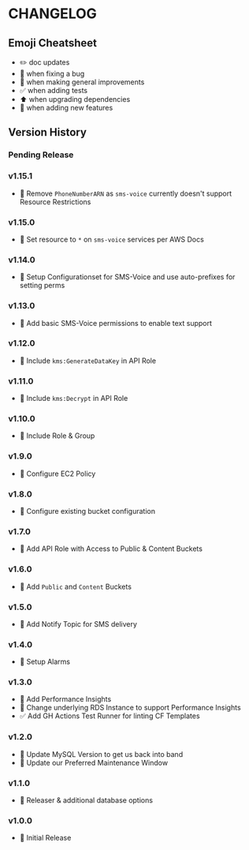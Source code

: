 # CHANGELOG

## Emoji Cheatsheet
- :pencil2: doc updates
- :bug: when fixing a bug
- :rocket: when making general improvements
- :white_check_mark: when adding tests
- :arrow_up: when upgrading dependencies
- :tada: when adding new features

## Version History

### Pending Release

### v1.15.1

- :rocket: Remove `PhoneNumberARN` as `sms-voice` currently doesn't support Resource Restrictions

### v1.15.0

- :rocket: Set resource to `*` on `sms-voice` services per AWS Docs

### v1.14.0

- :rocket: Setup Configurationset for SMS-Voice and use auto-prefixes for setting perms

### v1.13.0

- :rocket: Add basic SMS-Voice permissions to enable text support

### v1.12.0

- :rocket: Include `kms:GenerateDataKey` in API Role

### v1.11.0

- :rocket: Include `kms:Decrypt` in API Role

### v1.10.0

- :rocket: Include Role & Group

### v1.9.0

- :rocket: Configure EC2 Policy

### v1.8.0

- :rocket: Configure existing bucket configuration

### v1.7.0

- :rocket: Add API Role with Access to Public & Content Buckets

### v1.6.0

- :rocket: Add `Public` and `Content` Buckets

### v1.5.0

- :rocket: Add Notify Topic for SMS delivery

### v1.4.0

- :rocket: Setup Alarms

### v1.3.0

- :rocket: Add Performance Insights
- :rocket: Change underlying RDS Instance to support Performance Insights
- :white_check_mark: Add GH Actions Test Runner for linting CF Templates

### v1.2.0

- :rocket: Update MySQL Version to get us back into band
- :rocket: Update our Preferred Maintenance Window

### v1.1.0

- :rocket: Releaser & additional database options

### v1.0.0

- :rocket: Initial Release

